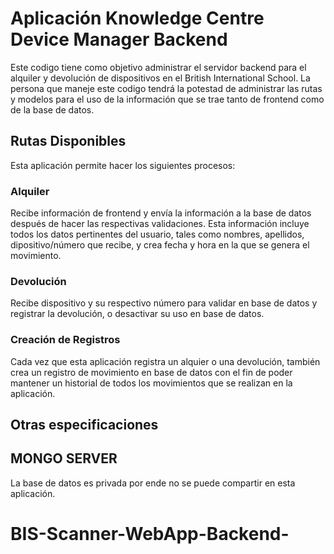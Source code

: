 # Aplicación Knowledge Centre Device Manager Backend

Este codigo tiene como objetivo administrar el servidor backend para el alquiler y devolución de dispositivos en el British International School. La persona que maneje este codigo tendrá la potestad de administrar las rutas y modelos para el uso de la información que se trae tanto de frontend como de la base de datos.

## Rutas Disponibles

Esta aplicación permite hacer los siguientes procesos:

### Alquiler

Recibe información de frontend y envía la información a la base de datos después de hacer las respectivas validaciones. Esta información incluye todos los datos pertinentes del usuario, tales como nombres, apellidos, dipositivo/número que recibe, y crea fecha y hora en la que se genera el movimiento.

### Devolución

Recibe dispositivo y su respectivo número para validar en base de datos y registrar la devolución, o desactivar su uso en base de datos.

### Creación de Registros

Cada vez que esta aplicación registra un alquier o una devolución, también crea un registro de movimiento en base de datos con el fin de poder mantener un historial de todos los movimientos que se realizan en la aplicación.

## Otras especificaciones

## MONGO SERVER

La base de datos es privada por ende no se puede compartir en esta aplicación.
# BIS-Scanner-WebApp-Backend-
